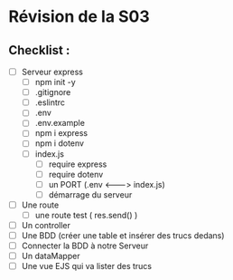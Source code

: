 # Révision de la S03

## Checklist :
- [ ] Serveur express
	- [ ] npm init -y
	- [ ] .gitignore
	- [ ] .eslintrc
	- [ ] .env
	- [ ] .env.example
	- [ ] npm i express
	- [ ] npm i dotenv
	- [ ] index.js
		- [ ] require express
		- [ ] require dotenv
		- [ ] un PORT (.env <---> index.js)
		- [ ] démarrage du serveur
- [ ] Une route
	- [ ] une route test ( res.send() )
- [ ] Un controller
- [ ] Une BDD (créer une table et insérer des trucs dedans)
- [ ] Connecter la BDD à notre Serveur
- [ ] Un dataMapper 
- [ ] Une vue EJS qui va lister des trucs
